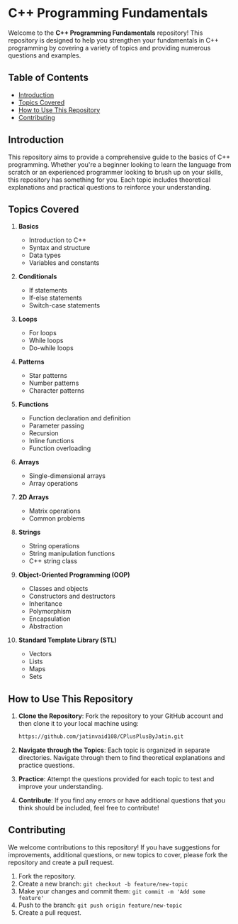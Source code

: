 
# C++ Programming Fundamentals

Welcome to the **C++ Programming Fundamentals** repository! This repository is designed to help you strengthen your fundamentals in C++ programming by covering a variety of topics and providing numerous questions and examples.

## Table of Contents

- [Introduction](#introduction)
- [Topics Covered](#topics-covered)
- [How to Use This Repository](#how-to-use-this-repository)
- [Contributing](#contributing)


## Introduction

This repository aims to provide a comprehensive guide to the basics of C++ programming. Whether you're a beginner looking to learn the language from scratch or an experienced programmer looking to brush up on your skills, this repository has something for you. Each topic includes theoretical explanations and practical questions to reinforce your understanding.

## Topics Covered

1. **Basics**
   - Introduction to C++
   - Syntax and structure
   - Data types
   - Variables and constants

2. **Conditionals**
   - If statements
   - If-else statements
   - Switch-case statements

3. **Loops**
   - For loops
   - While loops
   - Do-while loops

4. **Patterns**
   - Star patterns
   - Number patterns
   - Character patterns

5. **Functions**
   - Function declaration and definition
   - Parameter passing
   - Recursion
   - Inline functions
   - Function overloading

6. **Arrays**
   - Single-dimensional arrays
   - Array operations

7. **2D Arrays**
   - Matrix operations
   - Common problems

8. **Strings**
   - String operations
   - String manipulation functions
   - C++ string class

9. **Object-Oriented Programming (OOP)**
   - Classes and objects
   - Constructors and destructors
   - Inheritance
   - Polymorphism
   - Encapsulation
   - Abstraction

10. **Standard Template Library (STL)**
    - Vectors
    - Lists
    - Maps
    - Sets

## How to Use This Repository

1. **Clone the Repository**: Fork the repository to your GitHub account and then clone it to your local machine using:
   ```sh
   https://github.com/jatinvaid108/CPlusPlusByJatin.git
   ```

2. **Navigate through the Topics**: Each topic is organized in separate directories. Navigate through them to find theoretical explanations and practice questions.

3. **Practice**: Attempt the questions provided for each topic to test and improve your understanding.

4. **Contribute**: If you find any errors or have additional questions that you think should be included, feel free to contribute!

## Contributing

We welcome contributions to this repository! If you have suggestions for improvements, additional questions, or new topics to cover, please fork the repository and create a pull request.

1. Fork the repository.
2. Create a new branch: `git checkout -b feature/new-topic`
3. Make your changes and commit them: `git commit -m 'Add some feature'`
4. Push to the branch: `git push origin feature/new-topic`
5. Create a pull request.


